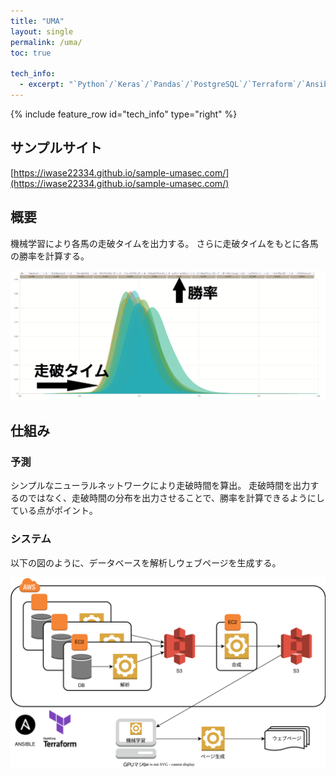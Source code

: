 ```yaml
---
title: "UMA"
layout: single
permalink: /uma/
toc: true

tech_info: 
  - excerpt: "`Python`/`Keras`/`Pandas`/`PostgreSQL`/`Terraform`/`Ansible`/`EC2`/`S3`"
---
```


{% include feature_row id="tech_info" type="right" %}

## サンプルサイト
[https://iwase22334.github.io/sample-umasec.com/](https://iwase22334.github.io/sample-umasec.com/)


## 概要

機械学習により各馬の走破タイムを出力する。
さらに走破タイムをもとに各馬の勝率を計算する。

![勝率ページ](/assets/images/uma-screenshot.png)


## 仕組み

### 予測

シンプルなニューラルネットワークにより走破時間を算出。
走破時間を出力するのではなく、走破時間の分布を出力させることで、勝率を計算できるようにしている点がポイント。

### システム

以下の図のように、データベースを解析しウェブページを生成する。 

![アークてくちゃ](/assets/images/uma-architecture.svg)

